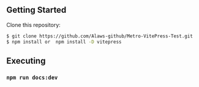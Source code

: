 ## Getting Started
Clone this repository:
```sh
$ git clone https://github.com/Alaws-github/Metro-VitePress-Test.git
$ npm install or  npm install -D vitepress
```

## Executing

### `npm run docs:dev`